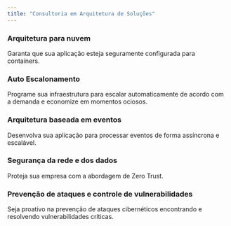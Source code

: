 ```yaml
---
title: "Consultoria em Arquitetura de Soluções"
---
```


### Arquitetura para nuvem

Garanta que sua aplicação esteja seguramente configurada para containers.

### Auto Escalonamento

Programe sua infraestrutura para escalar automaticamente de acordo com a demanda e economize em momentos
ociosos.

### Arquitetura baseada em eventos

Desenvolva sua aplicação para processar eventos de forma assíncrona e escalável.

### Segurança da rede e dos dados

Proteja sua empresa com a abordagem de Zero Trust.

### Prevenção de ataques e controle de vulnerabilidades

Seja proativo na prevenção de ataques cibernéticos encontrando e resolvendo vulnerabilidades críticas.
